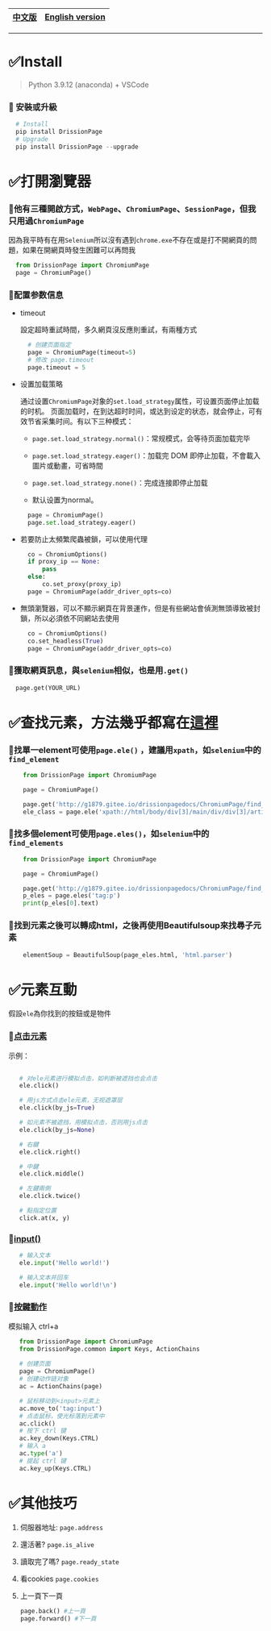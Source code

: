 |[中文版](https://github.com/JulianLee310514065/Akasha_Project/edit/main/Akasha%20-%20Web_Scrapy/DrissionPage/README.md)|[English version](https://github.com/JulianLee310514065/Akasha_Project/blob/main/Akasha%20-%20Web_Scrapy/DrissionPage/README_eng.md)|
-|-|

---
# ✅️️Install
  > Python 3.9.12 (anaconda) + VSCode

### 📌 安裝或升級
```py
  # Install
  pip install DrissionPage
  # Upgrade
  pip install DrissionPage --upgrade
```
# ✅️️打開瀏覽器


### 📌他有三種開啟方式，`WebPage`、`ChromiumPage`、`SessionPage`，但我只用過`ChromiumPage`


  因為我平時有在用`Selenium`所以沒有遇到`chrome.exe`不存在或是打不開網頁的問題，如果在開網頁時發生困難可以再問我
    
  ```python
    from DrissionPage import ChromiumPage
    page = ChromiumPage()  
  ```
    
### 📌配置参数信息
    
  *  timeout

      設定超時重試時間，多久網頁沒反應則重試，有兩種方式

      ```python    
        # 创建页面指定
        page = ChromiumPage(timeout=5)        
        # 修改 page.timeout
        page.timeout = 5
      ```

  * 设置加载策略

      通过设置`ChromiumPage`对象的`set.load_strategy`属性，可设置页面停止加载的时机。 页面加载时，在到达超时时间，或达到设定的状态，就会停止，可有效节省采集时间。有以下三种模式：

      * `page.set.load_strategy.normal()`：常规模式，会等待页面加载完毕

      * `page.set.load_strategy.eager()`：加载完 DOM 即停止加载，不會載入圖片或動畫，可省時間

      * `page.set.load_strategy.none()`：完成连接即停止加载

      * 默认设置为normal。
       
      ```py      
        page = ChromiumPage()
        page.set.load_strategy.eager()
      ```

  * 若要防止太頻繁爬蟲被鎖，可以使用代理

      ```py
        co = ChromiumOptions()
        if proxy_ip == None:
            pass
        else:
            co.set_proxy(proxy_ip)
        page = ChromiumPage(addr_driver_opts=co)
      ```

  * 無頭瀏覽器，可以不顯示網頁在背景運作，但是有些網站會偵測無頭導致被封鎖，所以必須依不同網站去使用 
      ```python
        co = ChromiumOptions()
        co.set_headless(True)          
        page = ChromiumPage(addr_driver_opts=co)
      ```


### 📌獲取網頁訊息，與`selenium`相似，也是用`.get()`
```py
  page.get(YOUR_URL)
```
# ✅️️查找元素，方法幾乎都寫在[這裡](http://g1879.gitee.io/drissionpagedocs/ChromiumPage/find_elements/)

### 📌找單一element可使用`page.ele()` ，建議用`xpath`，如`selenium`中的`find_element`   

```python
    from DrissionPage import ChromiumPage

    page = ChromiumPage()

    page.get('http://g1879.gitee.io/drissionpagedocs/ChromiumPage/find_elements/')
    ele_class = page.ele('xpath://html/body/div[3]/main/div/div[3]/article')    
```

### 📌找多個element可使用`page.eles()`，如`selenium`中的`find_elements`
   
```python
    from DrissionPage import ChromiumPage

    page = ChromiumPage()

    page.get('http://g1879.gitee.io/drissionpagedocs/ChromiumPage/find_elements/')
    p_eles = page.eles('tag:p')
    print(p_eles[0].text)      
```

### 📌找到元素之後可以轉成html，之後再使用Beautifulsoup來找尋子元素

```py
    elementSoup = BeautifulSoup(page_eles.html, 'html.parser')
```
# ✅️️元素互動

假設`ele`為你找到的按鈕或是物件

### 📌[点击元素](http://g1879.gitee.io/drissionpagedocs/ChromiumPage/element_operation/#_1)
   
   示例：
   
```python
   
   # 对ele元素进行模拟点击，如判断被遮挡也会点击
   ele.click()

   # 用js方式点击ele元素，无视遮罩层
   ele.click(by_js=True)

   # 如元素不被遮挡，用模拟点击，否则用js点击
   ele.click(by_js=None)

   # 右鍵
   ele.click.right()

   # 中鍵
   ele.click.middle()

   # 左鍵兩側
   ele.click.twice()

   # 點指定位置
   click.at(x, y)
```

### 📌[input()](http://g1879.gitee.io/drissionpagedocs/ChromiumPage/element_operation/#_2)
   
```python
   # 输入文本
   ele.input('Hello world!')

   # 输入文本并回车
   ele.input('Hello world!\n')
```

### 📌[按鍵動作](http://g1879.gitee.io/drissionpagedocs/ChromiumPage/action_chains/#key_up)

模拟输入 ctrl+a

```py
   from DrissionPage import ChromiumPage
   from DrissionPage.common import Keys, ActionChains
   
   # 创建页面
   page = ChromiumPage()
   # 创建动作链对象
   ac = ActionChains(page)

   # 鼠标移动到<input>元素上
   ac.move_to('tag:input')
   # 点击鼠标，使光标落到元素中
   ac.click()
   # 按下 ctrl 键
   ac.key_down(Keys.CTRL)
   # 输入 a
   ac.type('a')
   # 提起 ctrl 键
   ac.key_up(Keys.CTRL)
```
# ✅️其他技巧

1. 伺服器地址: `page.address`

2. 還活著?
    `page.is_alive`

3. 讀取完了嗎?
    `page.ready_state`

4. 看cookies
    `page.cookies`

5. 上一頁下一頁

    ```py
    page.back() #上一頁
    page.forward() #下一頁
    ```
